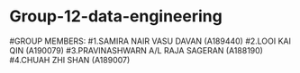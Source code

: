 # Group-12-data-engineering

#GROUP MEMBERS:
#1.SAMIRA NAIR VASU DAVAN (A189440)
#2.LOOI KAI QIN (A190079)
#3.PRAVINASHWARN A/L RAJA SAGERAN (A188190)
#4.CHUAH ZHI SHAN (A189007)
